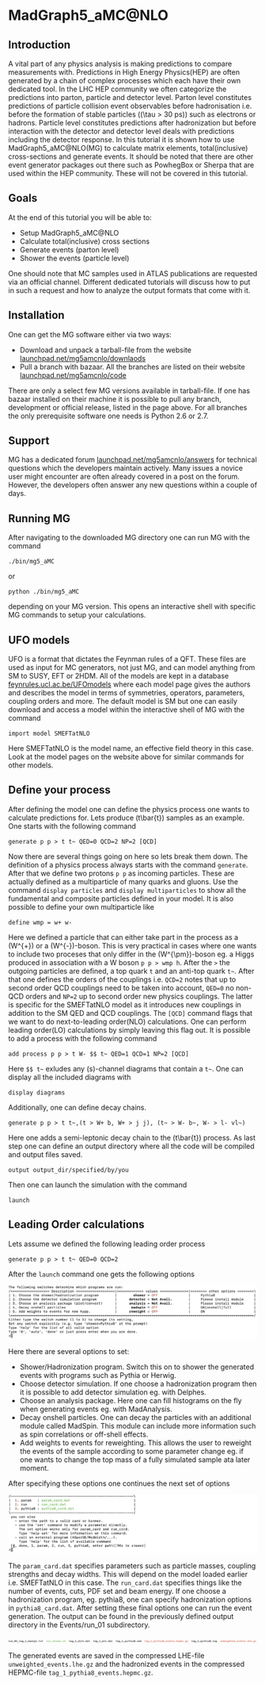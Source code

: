 # MadGraph5_aMC@NLO

## Introduction
A vital part of any physics analysis is making predictions to compare measurements with. Predictions in High Energy Physics(HEP) are often generated by a chain of complex processes which each have their own dedicated tool. In the LHC HEP community we often categorize the predictions into parton, particle and detector level. Parton level constitutes predictions of particle collision event observables before hadronisation i.e. before the formation of stable particles (\(\tau > 30 ps\)) such as electrons or hadrons. Particle level constitutes predictions after hadronization but before interaction with the detector and detector level deals with predictions including the detector response. In this tutorial it is shown how to use MadGraph5_aMC@NLO(MG) to calculate matrix elements, total(inclusive) cross-sections and generate events. It should be noted that there are other event generator packages out there such as PowhegBox or Sherpa that are used within the HEP community. These will not be covered in this tutorial.

## Goals
At the end of this tutorial you will be able to:

- Setup MadGraph5_aMC@NLO
- Calculate total(inclusive) cross sections
- Generate events (parton level)
- Shower the events (particle level)

One should note that MC samples used in ATLAS publications are requested via an official channel. Different dedicated tutorials will discuss how to put in such a request and how to analyze the output formats that come with it.

## Installation
One can get the MG software either via two ways:

- Download and unpack a tarball-file from the website [launchpad.net/mg5amcnlo/downlaods](https://launchpad.net/mg5amcnlo/+download)
- Pull a branch with bazaar. All the branches are listed on their website [launchpad.net/mg5amcnlo/code](https://code.launchpad.net/mg5amcnlo)

There are only a select few MG versions available in tarball-file. If one has bazaar installed on their machine it is possible to pull any branch, development or official release, listed in the page above. For all branches the only prerequisite software one needs is Python 2.6 or 2.7.

## Support
MG has a dedicated forum [launchpad.net/mg5amcnlo/answers](https://answers.launchpad.net/mg5amcnlo) for technical questions which the developers maintain actively. Many issues a novice user might encounter are often already covered in a post on the forum. However, the developers often answer any new questions within a couple of days.

## Running MG
After navigating to the downloaded MG directory one can run MG with the command

```
./bin/mg5_aMC
```
or
```
python ./bin/mg5_aMC 
```
depending on your MG version. This opens an interactive shell with specific MG commands to setup your calculations.

## UFO models
UFO is a format that dictates the Feynman rules of a QFT. These files are used as input for MC generators, not just MG, and can model anything from SM to SUSY, EFT or 2HDM. All of the models are kept in a database [feynrules.ucl.ac.be/UFOmodels](http://feynrules.irmp.ucl.ac.be/wiki/ModelDatabaseMainPage) where each model page gives the authors and describes the model in terms of symmetries, operators, parameters, coupling orders and more. The default model is SM but one can easily download and access a model within the interactive shell of MG with the command

```
import model SMEFTatNLO
```

Here SMEFTatNLO is the model name, an effective field theory in this case. Look at the model pages on the website above for similar commands for other models.

## Define your process
After defining the model one can define the physics process one wants to calculate predictions for. Lets produce \(t\bar{t}\) samples as an example. One starts with the following command

```
generate p p > t t~ QED=0 QCD=2 NP=2 [QCD]
```
Now there are several things going on here so lets break them down. The definition of a physics process always starts with the command ``` generate ```. After that we define two protons ``` p p ``` as incoming particles. These are actually defined as a multiparticle of many quarks and gluons. Use the command ``` display particles ``` and ``` display multiparticles ``` to show all the fundamental and composite particles defined in your model. It is also possible to define your own multiparticle like
```
define wmp = w+ w-
```
Here we defined a particle that can either take part in the process as a \(W^{+}\) or a \(W^{-}\)-boson. This is very practical in cases where one wants to include two proceses that only differ in the \(W^{\pm}\)-boson eg. a Higgs produced in association with a W boson ``` p p > wmp h ```. After the ``` > ``` the outgoing particles are defined, a top quark ``` t ``` and an anti-top quark ``` t~ ```. After that one defines the orders of the couplings i.e. ``` QCD=2 ``` notes that up to second order QCD couplings need to be taken into account, ```QED=0``` no non-QCD orders and ```NP=2``` up to second order new physics couplings. The latter is specific for the SMEFTatNLO model as it introduces new couplings in addition to the SM QED and QCD couplings. The ``` [QCD] ``` command flags that we want to do next-to-leading order(NLO) calculations. One can perform leading order(LO) calculations by simply leaving this flag out. It is possible to add a process with the following command

```
add process p p > t W- $$ t~ QED=1 QCD=1 NP=2 [QCD]
```
Here ```$$ t~``` exludes any \(s\)-channel diagrams that contain a ```t~```. One can display all the included diagrams with
```
display diagrams
```
Additionally, one can define decay chains.
```
generate p p > t t~,(t > W+ b, W+ > j j), (t~ > W- b~, W- > l- vl~)
```
Here one adds a semi-leptonic decay chain to the \(t\bar{t}\) process. As last step one can define an output directory where all the code will be compiled and output files saved.
```
output output_dir/specified/by/you
```
Then one can launch the simulation with the command
```
launch
```
## Leading Order calculations
Lets assume we defined the following leading order process
```
generate p p > t t~ QED=0 QCD=2
```
After the ```launch``` command one gets the following options

![MGLO1OPTIONS](img/MG_LO_firstoptions.jpg)

Here there are several options to set:

- Shower/Hadronization program. Switch this on to shower the generated events with programs such as Pythia or Herwig.
- Choose detector simulation. If one choose a hadronization program then it is possible to add detector simulation eg. with Delphes.
- Choose an analysis package. Here one can fill histograms on the fly when generating events eg. with MadAnalysis.
- Decay onshell particles. One can decay the particles with an additional module called MadSpin. This module can include more information such as spin correlations or off-shell effects.
- Add weights to events for reweighting. This allows the user to reweight the events of the sample according to some parameter change eg. if one wants to change the top mass of a fully simulated sample ata later moment.

After specifying these options one continues the next set of options

![MGLO2OPTIONS](img/MG_LO_secondoptions.jpg)

The ```param_card.dat``` specifies parameters such as particle masses, coupling strengths and decay widths. This will depend on the model loaded earlier i.e. SMEFTatNLO in this case. The ```run_card.dat``` specifies things like the number of events, cuts, PDF set and beam energy. If one choose a hadronization program, eg. pythia8, one can specify hadronization options in ```pythia8_card.dat```. After setting these final options one can run the event generation. The output can be found in the previously defined output directory in the Events/run_01 subdirectory.

![MGLO1OPTIONS](img/MG_outputdir.jpg)

The generated events are saved in the compressed LHE-file ```unweighted_events.lhe.gz``` and the hadronized events in the compressed HEPMC-file ```tag_1_pythia8_events.hepmc.gz```.